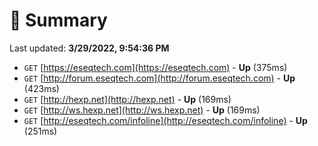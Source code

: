 # 📖 Summary
Last updated: **3/29/2022, 9:54:36 PM**

- `GET` [https://eseqtech.com](https://eseqtech.com) - **Up** (375ms)
- `GET` [http://forum.eseqtech.com](http://forum.eseqtech.com) - **Up** (423ms)
- `GET` [http://hexp.net](http://hexp.net) - **Up** (169ms)
- `GET` [http://ws.hexp.net](http://ws.hexp.net) - **Up** (169ms)
- `GET` [http://eseqtech.com/infoline](http://eseqtech.com/infoline) - **Up** (251ms)
